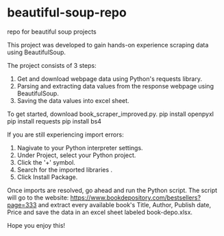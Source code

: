 # beautiful-soup-repo
repo for beautiful soup projects

This project was developed to gain hands-on experience scraping data using BeautifulSoup.

The project consists of 3 steps:
1. Get and download webpage data using Python's requests library.
2. Parsing and extracting data values from the response webpage using BeautifulSoup.
3. Saving the data values into excel sheet.

To get started, download book_scraper_improved.py.
pip install openpyxl
pip install requests
pip install bs4

If you are still experiencing import errors:
1. Nagivate to your Python interpreter settings.
2. Under Project, select your Python project.
3. Click the '+' symbol.
4. Search for the imported libraries .
5. Click Install Package.

Once imports are resolved, go ahead and run the Python script.
The script will go to the website: https://www.bookdepository.com/bestsellers?page=333
and extract every available book's Title, Author, Publish date, Price and
save the data in an excel sheet labeled book-depo.xlsx.

Hope you enjoy this!
